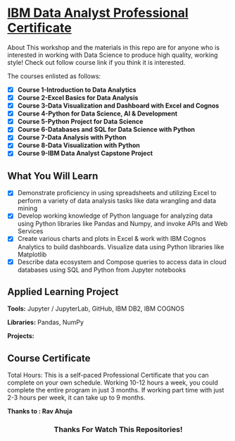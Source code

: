 # [IBM Data Analyst Professional Certificate](https://www.coursera.org/professional-certificates/ibm-data-analyst)

About This workshop and the materials in this repo are for anyone who is interested in working with Data Science to produce high quality, working style! Check out follow course link if you think it is interested.

The courses enlisted as follows:

- [x] **Course 1-Introduction to Data Analytics**
- [x] **Course 2-Excel Basics for Data Analysis**
- [x] **Course 3-Data Visualization and Dashboard with Excel and Cognos**
- [x] **Course 4-Python for Data Science, AI & Development**
- [x] **Course 5-Python Project for Data Science**
- [x] **Course 6-Databases and SQL for Data Science with Python**
- [x] **Course 7-Data Analysis with Python**
- [x] **Course 8-Data Visualization with Python**
- [x] **Course 9-IBM Data Analyst Capstone Project**

## What You Will Learn

- [x] Demonstrate proficiency in using spreadsheets and utilizing Excel to perform a variety of data analysis tasks like data wrangling and data mining
- [x] Develop working knowledge of Python language for analyzing data using Python libraries like Pandas and Numpy, and invoke APIs and Web Services
- [x] Create various charts and plots in Excel & work with IBM Cognos Analytics to build dashboards. Visualize data using Python libraries like Matplotlib
- [x] Describe data ecosystem and Compose queries to access data in cloud databases using SQL and Python from Jupyter notebooks

## Applied Learning Project

**Tools:** Jupyter / JupyterLab, GitHub, IBM DB2, IBM COGNOS

**Libraries:** Pandas, NumPy

**Projects:** 

## Course Certificate

Total Hours: This is a self-paced Professional Certificate that you can complete on your own schedule. Working 10-12 hours a week, you could complete the entire program in just 3 months. If working part time with just 2-3 hours per week, it can take up to 9 months.

**Thanks to : Rav Ahuja**

<div align="center">

### Thanks For Watch This Repositories!

